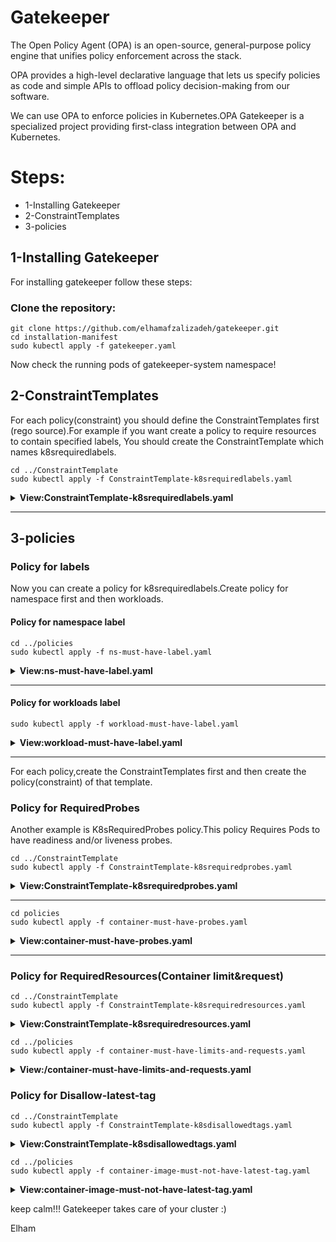 # Gatekeeper

The Open Policy Agent (OPA) is an open-source, general-purpose policy engine that unifies policy enforcement across the stack.

OPA provides a high-level declarative language that lets us specify policies as code and simple APIs to offload policy decision-making from our software.

We can use OPA to enforce policies in Kubernetes.OPA Gatekeeper is a specialized project providing first-class integration between OPA and Kubernetes.


# Steps:

* 1-Installing Gatekeeper
* 2-ConstraintTemplates
* 3-policies


## 1-Installing Gatekeeper

For installing gatekeeper follow these steps:

### Clone the repository:

```
git clone https://github.com/elhamafzalizadeh/gatekeeper.git
cd installation-manifest
sudo kubectl apply -f gatekeeper.yaml

```
Now check the running pods of gatekeeper-system namespace!

## 2-ConstraintTemplates

For each policy(constraint) you should define the ConstraintTemplates first (rego source).For example if you want create a policy to require resources to contain specified labels,
You should create the ConstraintTemplate which names k8srequiredlabels.

```
cd ../ConstraintTemplate
sudo kubectl apply -f ConstraintTemplate-k8srequiredlabels.yaml

```

<details>
<summary><b>View:ConstraintTemplate-k8srequiredlabels.yaml</b></summary>
<br>

```yaml
apiVersion: templates.gatekeeper.sh/v1
kind: ConstraintTemplate
metadata:
  name: k8srequiredlabels
  annotations:
    metadata.gatekeeper.sh/title: "Required Labels"
    metadata.gatekeeper.sh/version: 1.0.0
    description: >-
      Requires resources to contain specified labels, with values matching
      provided regular expressions.
spec:
  crd:
    spec:
      names:
        kind: K8sRequiredLabels
      validation:
        openAPIV3Schema:
          type: object
          properties:
            message:
              type: string
            labels:
              type: array
              description: >-
                A list of labels and values the object must specify.
              items:
                type: object
                properties:
                  key:
                    type: string
                    description: >-
                      The required label.
                  allowedRegex:
                    type: string
                    description: >-
                      If specified, a regular expression the annotation's value
                      must match. The value must contain at least one match for
                      the regular expression.
  targets:
    - target: admission.k8s.gatekeeper.sh
      rego: |
        package k8srequiredlabels

        get_message(parameters, _default) = msg {
          not parameters.message
          msg := _default
        }

        get_message(parameters, _default) = msg {
          msg := parameters.message
        }

        violation[{"msg": msg, "details": {"missing_labels": missing}}] {
          provided := {label | input.review.object.metadata.labels[label]}
          required := {label | label := input.parameters.labels[_].key}
          missing := required - provided
          count(missing) > 0
          def_msg := sprintf("you must provide labels: %v", [missing])
          msg := get_message(input.parameters, def_msg)
        }

        violation[{"msg": msg}] {
          value := input.review.object.metadata.labels[key]
          expected := input.parameters.labels[_]
          expected.key == key
          # do not match if allowedRegex is not defined, or is an empty string
          expected.allowedRegex != ""
          not re_match(expected.allowedRegex, value)
          def_msg := sprintf("Label <%v: %v> does not satisfy allowed regex: %v", [key, value, expected.allowedRegex])
          msg := get_message(input.parameters, def_msg)
        }
```


<br>
</details>

---

## 3-policies

### Policy for labels

Now you can create a policy for k8srequiredlabels.Create policy for namespace first and then workloads.

#### Policy for namespace label

```
cd ../policies
sudo kubectl apply -f ns-must-have-label.yaml

```


<details>
<summary><b>View:ns-must-have-label.yaml</b></summary>
<br>

```yaml
apiVersion: constraints.gatekeeper.sh/v1beta1
kind: K8sRequiredLabels
metadata:
  name: ns-must-have-label
spec:
  match:
    kinds:
      - apiGroups: [""]
        kinds: ["Namespace"]
    excludedNamespaces:
    - kube-system
    - gatekeeper-system
  parameters:
    labels:
    - app.kubernetes.io/environment
    - app.kubernetes.io/appname


```

<br>
</details>

---

#### Policy for workloads label

```
sudo kubectl apply -f workload-must-have-label.yaml

```

<details>
<summary><b>View:workload-must-have-label.yaml</b></summary>
<br>

```yaml
apiVersion: constraints.gatekeeper.sh/v1beta1
kind: K8sRequiredLabels
metadata:
  name: workload-must-have-label
spec:
  match:
    kinds:
      - apiGroups: ["*"]
        kinds:
        - Pod
        - Deployment
        - ReplicaSet
        - StatefulSet
        - DaemonSet
    excludedNamespaces:
    - kube-system
    - gatekeeper-system
  parameters:
    labels:
    - app.kubernetes.io/environment
    - app.kubernetes.io/apptype
    - app.kubernetes.io/appname
    - app.kubernetes.io/version

```

<br>
</details>

---

For each policy,create the ConstraintTemplates first and then create the policy(constraint) of that template.


### Policy for RequiredProbes

Another example is K8sRequiredProbes policy.This policy Requires Pods to have readiness and/or liveness probes.

```
cd ../ConstraintTemplate
sudo kubectl apply -f ConstraintTemplate-k8srequiredprobes.yaml

```

<details>
<summary><b>View:ConstraintTemplate-k8srequiredprobes.yaml</b></summary>
<br>

```yaml
apiVersion: templates.gatekeeper.sh/v1
kind: ConstraintTemplate
metadata:
  name: k8srequiredprobes
  annotations:
    metadata.gatekeeper.sh/title: "Required Probes"
    metadata.gatekeeper.sh/version: 1.0.1
    description: Requires Pods to have readiness and/or liveness probes.
spec:
  crd:
    spec:
      names:
        kind: K8sRequiredProbes
      validation:
        openAPIV3Schema:
          type: object
          properties:
            probes:
              description: "A list of probes that are required (ex: `readinessProbe`)"
              type: array
              items:
                type: string
            probeTypes:
              description: "The probe must define a field listed in `probeType` in order to satisfy the constraint (ex. `tcpSocket` satisfies `['tcpSocket', 'exec']`)"
              type: array
              items:
                type: string
  targets:
    - target: admission.k8s.gatekeeper.sh
      rego: |
        package k8srequiredprobes

        import data.lib.exclude_update.is_update

        probe_type_set = probe_types {
            probe_types := {type | type := input.parameters.probeTypes[_]}
        }

        violation[{"msg": msg}] {
            # Probe fields are immutable.
            not is_update(input.review)

            container := input.review.object.spec.containers[_]
            probe := input.parameters.probes[_]
            probe_is_missing(container, probe)
            msg := get_violation_message(container, input.review, probe)
        }

        probe_is_missing(ctr, probe) = true {
            not ctr[probe]
        }

        probe_is_missing(ctr, probe) = true {
            probe_field_empty(ctr, probe)
        }

        probe_field_empty(ctr, probe) = true {
            probe_fields := {field | ctr[probe][field]}
            diff_fields := probe_type_set - probe_fields
            count(diff_fields) == count(probe_type_set)
        }

        get_violation_message(container, review, probe) = msg {
            msg := sprintf("Container <%v> in your <%v> <%v> has no <%v>", [container.name, review.kind.kind, review.object.metadata.name, probe])
        }
      libs:
        - |
          package lib.exclude_update

          is_update(review) {
              review.operation == "UPDATE"
          }

```

<br>
</details>

---

```
cd policies
sudo kubectl apply -f container-must-have-probes.yaml 

```


<details>
<summary><b>View:container-must-have-probes.yaml</b></summary>
<br>

```yaml
apiVersion: constraints.gatekeeper.sh/v1beta1
kind: K8sRequiredProbes
metadata:
  name: container-must-have-probes
spec:
  match:
    kinds:
      - apiGroups: [""]
        kinds: ["Pod","Deployment","ReplicaSet","StatefulSet","DaemonSet"]
    excludedNamespaces:
    - kube-system
    - gatekeeper-system
  parameters:
    probes: ["readinessProbe", "livenessProbe"]
    probeTypes: ["tcpSocket", "httpGet", "exec"]
```

<br>
</details>

---

### Policy for RequiredResources(Container limit&request)

```
cd ../ConstraintTemplate
sudo kubectl apply -f ConstraintTemplate-k8srequiredresources.yaml

```

<details>
<summary><b>View:ConstraintTemplate-k8srequiredresources.yaml</b></summary>
<br>

```yaml
apiVersion: templates.gatekeeper.sh/v1
kind: ConstraintTemplate
metadata:
  name: k8srequiredresources
  annotations:
    metadata.gatekeeper.sh/title: "Required Resources"
    metadata.gatekeeper.sh/version: 1.0.1
    description: >-
      Requires containers to have defined resources set.

      https://kubernetes.io/docs/concepts/configuration/manage-resources-containers/
spec:
  crd:
    spec:
      names:
        kind: K8sRequiredResources
      validation:
        # Schema for the `parameters` field
        openAPIV3Schema:
          type: object
          properties:
            exemptImages:
              description: >-
                Any container that uses an image that matches an entry in this list will be excluded
                from enforcement. Prefix-matching can be signified with `*`. For example: `my-image-*`.

                It is recommended that users use the fully-qualified Docker image name (e.g. start with a domain name)
                in order to avoid unexpectedly exempting images from an untrusted repository.
              type: array
              items:
                type: string
            limits:
              type: array
              description: "A list of limits that should be enforced (`cpu`, `memory`, or both)."
              items:
                type: string
                enum:
                - cpu
                - memory
            requests:
              type: array
              description: "A list of requests that should be enforced (`cpu`, `memory`, or both)."
              items:
                type: string
                enum:
                - cpu
                - memory
  targets:
    - target: admission.k8s.gatekeeper.sh
      rego: |
        package k8srequiredresources

        import data.lib.exempt_container.is_exempt

        violation[{"msg": msg}] {
          general_violation[{"msg": msg, "field": "containers"}]
        }

        violation[{"msg": msg}] {
          general_violation[{"msg": msg, "field": "initContainers"}]
        }

        general_violation[{"msg": msg, "field": field}] {
          container := input.review.object.spec[field][_]
          not is_exempt(container)
          provided := {resource_type | container.resources.limits[resource_type]}
          required := {resource_type | resource_type := input.parameters.limits[_]}
          missing := required - provided
          count(missing) > 0
          msg := sprintf("container <%v> does not have <%v> limits defined", [container.name, missing])
        }

        general_violation[{"msg": msg, "field": field}] {
          container := input.review.object.spec[field][_]
          not is_exempt(container)
          provided := {resource_type | container.resources.requests[resource_type]}
          required := {resource_type | resource_type := input.parameters.requests[_]}
          missing := required - provided
          count(missing) > 0
          msg := sprintf("container <%v> does not have <%v> requests defined", [container.name, missing])
        }
      libs:
        - |
          package lib.exempt_container

          is_exempt(container) {
              exempt_images := object.get(object.get(input, "parameters", {}), "exemptImages", [])
              img := container.image
              exemption := exempt_images[_]
              _matches_exemption(img, exemption)
          }

          _matches_exemption(img, exemption) {
              not endswith(exemption, "*")
              exemption == img
          }

          _matches_exemption(img, exemption) {
              endswith(exemption, "*")
              prefix := trim_suffix(exemption, "*")
              startswith(img, prefix)
          }

```

<br>
</details>

```
cd ../policies
sudo kubectl apply -f container-must-have-limits-and-requests.yaml

```

<details>
<summary><b>View:/container-must-have-limits-and-requests.yaml</b></summary>
<br>

```yaml
apiVersion: constraints.gatekeeper.sh/v1beta1
kind: K8sRequiredResources
metadata:
  name: container-must-have-limits-and-requests
spec:
  match:
    kinds:
      - apiGroups: ["*"]
        kinds:
        - Pod
        - Deployment
        - ReplicaSet
        - StatefulSet
        - DaemonSet
    excludedNamespaces:
    - kube-system
    - gatekeeper-system
  parameters:
    limits:
      - cpu
      - memory
    requests:
      - cpu
      - memory

```

<br>
</details>

### Policy for Disallow-latest-tag

```
cd ../ConstraintTemplate
sudo kubectl apply -f ConstraintTemplate-k8sdisallowedtags.yaml

```

<details>
<summary><b>View:ConstraintTemplate-k8sdisallowedtags.yaml</b></summary>
<br>

```yaml
apiVersion: templates.gatekeeper.sh/v1
kind: ConstraintTemplate
metadata:
  name: k8sdisallowedtags
  annotations:
    metadata.gatekeeper.sh/title: "Disallow tags"
    metadata.gatekeeper.sh/version: 1.0.0
    description: >-
      Requires container images to have an image tag different from the ones in
      the specified list.

      https://kubernetes.io/docs/concepts/containers/images/#image-names
spec:
  crd:
    spec:
      names:
        kind: K8sDisallowedTags
      validation:
        # Schema for the `parameters` field
        openAPIV3Schema:
          type: object
          properties:
            exemptImages:
              description: >-
                Any container that uses an image that matches an entry in this list will be excluded
                from enforcement. Prefix-matching can be signified with `*`. For example: `my-image-*`.
                It is recommended that users use the fully-qualified Docker image name (e.g. start with a domain name)
                in order to avoid unexpectedly exempting images from an untrusted repository.
              type: array
              items:
                type: string
            tags:
              type: array
              description: Disallowed container image tags.
              items:
                type: string
  targets:
    - target: admission.k8s.gatekeeper.sh
      rego: |
        package k8sdisallowedtags

        import data.lib.exempt_container.is_exempt

        violation[{"msg": msg}] {
            container := input_containers[_]
            not is_exempt(container)
            tags := [forbid | tag = input.parameters.tags[_] ; forbid = endswith(container.image, concat(":", ["", tag]))]
            any(tags)
            msg := sprintf("container <%v> uses a disallowed tag <%v>; disallowed tags are %v", [container.name, container.image, input.parameters.tags])
        }

        violation[{"msg": msg}] {
            container := input_containers[_]
            not is_exempt(container)
            tag := [contains(container.image, ":")]
            not all(tag)
            msg := sprintf("container <%v> didn't specify an image tag <%v>", [container.name, container.image])
        }

        input_containers[c] {
            c := input.review.object.spec.containers[_]
        }
        input_containers[c] {
            c := input.review.object.spec.initContainers[_]
        }
        input_containers[c] {
            c := input.review.object.spec.ephemeralContainers[_]
        }
      libs:
        - |
          package lib.exempt_container

          is_exempt(container) {
              exempt_images := object.get(object.get(input, "parameters", {}), "exemptImages", [])
              img := container.image
              exemption := exempt_images[_]
              _matches_exemption(img, exemption)
          }

          _matches_exemption(img, exemption) {
              not endswith(exemption, "*")
              exemption == img
          }

          _matches_exemption(img, exemption) {
              endswith(exemption, "*")
              prefix := trim_suffix(exemption, "*")
              startswith(img, prefix)
          }

```

<br>
</details>

```
cd ../policies
sudo kubectl apply -f container-image-must-not-have-latest-tag.yaml

```

<details>
<summary><b>View:container-image-must-not-have-latest-tag.yaml</b></summary>
<br>

```yaml

apiVersion: constraints.gatekeeper.sh/v1beta1
kind: K8sDisallowedTags
metadata:
  name: container-image-must-not-have-latest-tag
spec:
  match:
    kinds:
      - apiGroups: [""]
        kinds: ["Pod","Deployment","ReplicaSet","StatefulSet","DaemonSet"]
  parameters:
    tags: ["latest"]

```
<br>
</details>




keep calm!!! Gatekeeper takes care of your cluster :)

Elham
